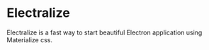 # Electralize
Electralize is a fast way to start beautiful Electron application using Materialize css.

